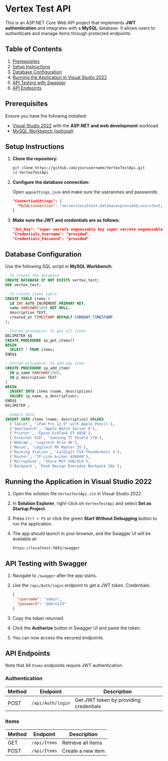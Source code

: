 
# Vertex Test API

This is an ASP.NET Core Web API project that implements **JWT authentication** and integrates with a **MySQL** database. 
It allows users to authenticate and manage items through protected endpoints.

## Table of Contents

1. [Prerequisites](#prerequisites)
2. [Setup Instructions](#setup-instructions)
3. [Database Configuration](#database-configuration)
4. [Running the Application in Visual Studio 2022](#running-the-application-in-visual-studio-2022)
5. [API Testing with Swagger](#api-testing-with-swagger)
6. [API Endpoints](#api-endpoints)

## Prerequisites

Ensure you have the following installed:
- [Visual Studio 2022](https://visualstudio.microsoft.com/vs/) with the **ASP.NET and web development** workload
- [MySQL Workbench (optional)](https://dev.mysql.com/downloads/workbench/)

## Setup Instructions

1. **Clone the repository:**

   ```bash
   git clone https://github.com/yourusername/VertexTestApi.git
   cd VertexTestApi
   ```

2. **Configure the database connection:**

   Open `appsettings.json` and make sure the useranmes and passwords:
   ```json
   "ConnectionStrings": {
     "MySQLConnection": "server=localhost;database=provided;user=test;password=provided!"
   }
   ```

3. **Make sure the JWT and credentials are as follows:**

   ```json
   "Jwt_Key": "super secrete unguessable key super secrete unguessable key super secrete unguessable key",
   "Credentials_Username": "provided",
   "Credentials_Password": "provided"
   ```
## Database Configuration

Use the following SQL script in **MySQL Workbench**:

```sql
--To create the database
CREATE DATABASE IF NOT EXISTS vertex_test;
USE vertex_test;

--To create items table
CREATE TABLE items (
  id INT AUTO_INCREMENT PRIMARY KEY,
  name VARCHAR(100) NOT NULL,
  description TEXT,
  created_at TIMESTAMP DEFAULT CURRENT_TIMESTAMP
);

--Stored procedure: To get all items
DELIMITER $$
CREATE PROCEDURE sp_get_items()
BEGIN
  SELECT * FROM items;
END$$

--Stored procedure: To add new item
CREATE PROCEDURE sp_add_item(
  IN p_name VARCHAR(100),
  IN p_description TEXT
)
BEGIN
  INSERT INTO items (name, description)
  VALUES (p_name, p_description);
END$$
DELIMITER ;

--Sample data
INSERT INTO items (name, description) VALUES
  ('Tablet', 'iPad Pro 12.9" with Apple Pencil'),
  ('Smartwatch', 'Apple Watch Series 9'),
  ('Printer', 'Epson EcoTank ET-4850'),
  ('External SSD', 'Samsung T7 Shield 1TB'),
  ('Webcam', 'Logitech Brio 4K'),
  ('Mouse', 'Logitech MX Master 3S'),
  ('Docking Station', 'CalDigit TS4 Thunderbolt 4'),
  ('Router', 'TP-Link Archer AX6000'),
  ('Microphone', 'Shure MV7 USB/XLR'),
  ('Backpack', 'Peak Design Everyday Backpack 30L');
```

## Running the Application in Visual Studio 2022

1. Open the solution file `VertexTestApi.sln` in Visual Studio 2022.

2. In **Solution Explorer**, right-click on `VertexTestApi` and select **Set as Startup Project**.

3. Press `Ctrl + F5` or click the green **Start Without Debugging** button to run the application.

4. The app should launch in your browser, and the Swagger UI will be available at:

   ```
   https://localhost:5001/swagger
   ```

## API Testing with Swagger

1. Navigate to `/swagger` after the app starts.

2. Use the `/api/Auth/login` endpoint to get a JWT token.  Credentials:

   ```json
   {
     "username": "admin",
     "password": "@dm!n123"
   }
   ```

3. Copy the token returned.

4. Click the **Authorize** button in Swagger UI and paste the token.

5. You can now access the secured endpoints.



## API Endpoints

Note that All `Items` endpoints require JWT authentication.

### Authentication

| Method | Endpoint             | Description                            |
|--------|----------------------|----------------------------------------|
| POST   | `/api/Auth/login`    | Get JWT token by providing credentials |

### Items

| Method | Endpoint             | Description                        |
|--------|----------------------|------------------------------------|
| GET    | `/api/Items`         | Retrieve all items                 |
| POST   | `/api/Items`         | Create a new item                  |

